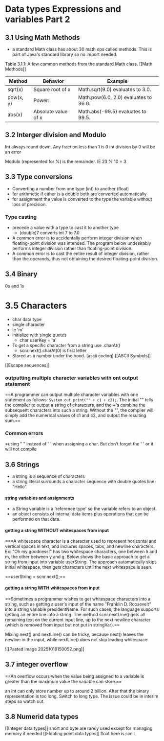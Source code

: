 # Data types Expressions and variables Part 2

## 3.1 Using Math Methods

- a standard Math class has about 30 math ops called methods. This is part of Java's standard library so no import needed.

Table 3.1.1: A few common methods from the standard Math class.
[[Math Methods]]


|Method|Behavior|Example|
|---|---|---|
|sqrt(x)|Square root of x|Math.sqrt(9.0) evaluates to 3.0.|
|pow(x, y)|Power:|Math.pow(6.0, 2.0) evaluates to 36.0.|
|abs(x)|Absolute value of x|Math.abs(-99.5) evaluates to 99.5.|

## 3.2 Interger division and Modulo

Int always round down.  Any fraction less than 1 is 0
int division by 0 will be an error

Modulo (represented for %) is the remainder.
	IE 23 % 10 = 3

## 3.3 Type conversions

- Converting a number from one type (int) to another (float)
- for arithmetic if either is a double both are converted automatically
- for assignment the value is converted to the type the variable without loss of precision.

### Type casting
- precede a value with a type to cast it to another type 
	- (double)7 converts int 7 to 7.0
- A common error is to accidentally perform integer division when floating-point division was intended. The program below undesirably performs integer division rather than floating-point division.
- A common error is to cast the entire result of integer division, rather than the operands, thus not obtaining the desired floating-point division.

## 3.4 Binary
 0s and 1s

# 3.5 Characters

- char data type 
- single character
- ie 'm'
- initialize with single quotes  
	- char userKey = 'a'
- To get a specific character from a string use .charAt()
	- scnr.next().charAt(0) is first letter
- Stored as a number under the hood.  (ascii coding)
[[ASCII Symbols]]

[[Escape sequences]]

### outputting multiple character variables with ont output statement
==A programmer can output multiple character variables with one statement as follows: `System.out.print("" + c1 + c2);`. The initial "" tells the compiler to output a string of characters, and the +'s combine the subsequent characters into such a string. Without the "", the compiler will simply add the numerical values of c1 and c2, and output the resulting sum.==

### Common errors
=using " "  instead of ' ' when assigning  a char.  But don't forget the ' ' or it will not compile

## 3.6 Strings
- a string is a sequence of characters
- a string literal surrounds a character sequence with double quotes line "Hello"

#### string variables and assignments
- a String variable is a 'reference type' so the variable refers to an object.
- an object consists of internal data items plus operations that can be performed on that data. 

#### getting a string WITHOUT whitespaces from input 
===A whitespace character is a character used to represent horizontal and vertical spaces in text, and includes spaces, tabs, and newline characters. Ex: "Oh my goodness!" has two whitespace characters, one between h and m, the other between y and g.
Below shows the basic approach to get a string from input into variable userString. The approach automatically skips initial whitespace, then gets characters until the next whitespace is seen.

==userString = scnr.next();==

#### getting a string WITH whitespaces from input 

==Sometimes a programmer wishes to get whitespace characters into a string, such as getting a user's input of the name "Franklin D. Roosevelt" into a string variable presidentName.
For such cases, the language supports getting an entire line into a string. The method scnr.nextLine() gets all remaining text on the current input line, up to the next newline character (which is removed from input but not put in stringVar).==

Mixing next() and nextLine() can be tricky, because next() leaves the newline in the input, while nextLine() does not skip leading whitespace.

![[Pasted image 20251019150052.png]]


## 3.7 integer overflow
==An overflow occurs when the value being assigned to a variable is greater than the maximum value the variable can store.==

an int can only store number up to around 2 billion.  After that the binary representation is too long.  Switch to long type.  The issue could be in interim steps so watch out.

## 3.8 Numerid data types
[[Integer data types]]
short and byte are rarely used except for managing memory if needed
[[Floating point data types]]
float here is simil
